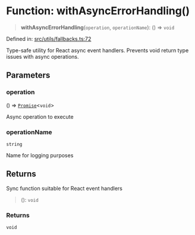 # Function: withAsyncErrorHandling()

> **withAsyncErrorHandling**(`operation`, `operationName`): () => `void`

Defined in: [src/utils/fallbacks.ts:72](https://github.com/Nick2bad4u/Uptime-Watcher/blob/main/src/utils/fallbacks.ts#L72)

Type-safe utility for React async event handlers. Prevents void return type
issues with async operations.

## Parameters

### operation

() => [`Promise`](https://developer.mozilla.org/docs/Web/JavaScript/Reference/Global_Objects/Promise)\<`void`\>

Async operation to execute

### operationName

`string`

Name for logging purposes

## Returns

Sync function suitable for React event handlers

> (): `void`

### Returns

`void`
